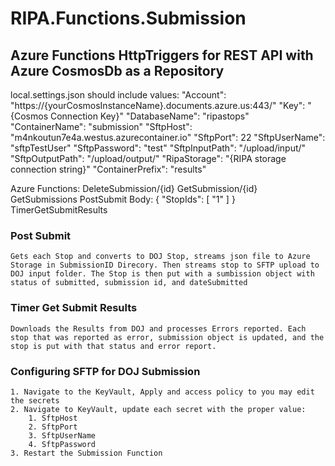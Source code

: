 ﻿# RIPA.Functions.Submission

## Azure Functions HttpTriggers for REST API with Azure CosmosDb as a Repository

local.settings.json should include values:
	"Account": "https://{yourCosmosInstanceName}.documents.azure.us:443/"
	"Key": "{Cosmos Connection Key}"
	"DatabaseName": "ripastops"
	"ContainerName": "submission"
	"SftpHost": "m4nkoutun7e4a.westus.azurecontainer.io"
	"SftpPort": 22
	"SftpUserName": "sftpTestUser"
	"SftpPassword": "test"
	"SftpInputPath": "/upload/input/"
	"SftpOutputPath": "/upload/output/"
	"RipaStorage": "{RIPA storage connection string}"
	"ContainerPrefix": "results"
    

Azure Functions: 
	DeleteSubmission/{id}
	GetSubmission/{id} 
	GetSubmissions
	PostSubmit 
		Body:
			{
				"StopIds": [
					"1"
				]
			}
	TimerGetSubmitResults

### Post Submit
	Gets each Stop and converts to DOJ Stop, streams json file to Azure Storage in SubmissionID Direcory. Then streams stop to SFTP upload to DOJ input folder. The Stop is then put with a sumbission object with status of submitted, submission id, and dateSubmitted

### Timer Get Submit Results
	Downloads the Results from DOJ and processes Errors reported. Each stop that was reported as error, submission object is updated, and the stop is put with that status and error report. 

### Configuring SFTP for DOJ Submission
	1. Navigate to the KeyVault, Apply and access policy to you may edit the secrets
	2. Navigate to KeyVault, update each secret with the proper value:
		1. SftpHost
		2. SftpPort
		3. SftpUserName
		4. SftpPassword
	3. Restart the Submission Function
